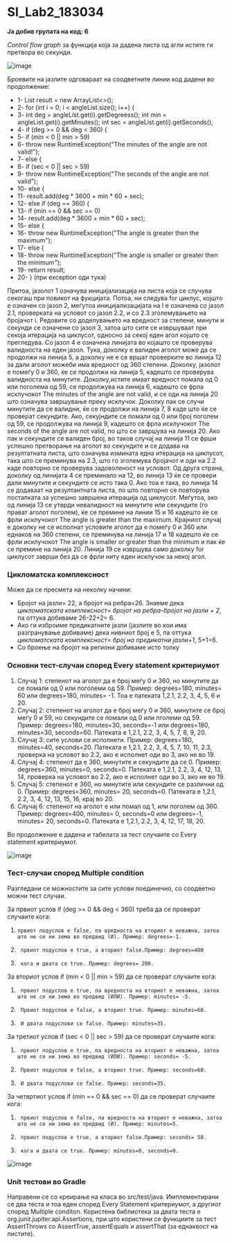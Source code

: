 # SI_Lab2_183034

**Ја добив групата на код: 6**

*Control flow graph* за функција која за дадена листа од агли истите ги претвора во секунди. 

![image](https://user-images.githubusercontent.com/52135455/84435853-c748ca00-ac32-11ea-8378-b59fc6e67c3d.png)

Броевите на јазлите одговараат на соодветните линии код дадени во продолжение:

* 1-	List<Integer> result = new ArrayList<>();
* 2-	for (int i = 0; i < angleList.size(); i++) {
* 3-	int deg = angleList.get(i).getDegreess(); 
       int min = angleList.get(i).getMinutes(); 
 int sec = angleList.get(i).getSeconds();
* 4-	if (deg >= 0 && deg < 360) {
* 5-	if (min < 0 || min > 59)  
* 6-	throw new RuntimeException("The minutes of the angle are not valid!");
* 7-	else {
* 8-	if (sec < 0 || sec > 59)
* 9-	throw new RuntimeException("The seconds of the angle are not valid");
* 10-	else {
* 11-	result.add(deg * 3600 + min * 60 + sec);
* 12-	else if (deg == 360) {
* 13-	if (min == 0 && sec == 0)
* 14-	result.add(deg * 3600 + min * 60 + sec);
* 15-	else {
* 16-	throw new RuntimeException("The angle is greater then the maximum"); 
* 17-	else {
* 18-	throw new RuntimeException("The angle is smaller or greater then the minimum");  
* 19-	return result;
* 20-	} (при exception оди тука)

Притоа, јазолот 1 означува иницијализација на листа која се случува секогаш при повикот на фукцијата. Потоа, ни следува for циклус, којшто е означен со јазол 2, меѓутоа иницијализацијата на I е означена со јазол 2.1, проверката на условот со јазол 2.2, и со 2.3 зголемувањето на бројачот i. Редовите со доделувањето на вредност за степени, минути и секунди се означени со јазол 3, затоа што сите се извршуваат при секоја итерација на циклусот, односно за секој еден агол којшто се прегледува. Со јазол 4 е означена линијата во којашто се проверува валидноста на еден јазол. Тука, доколку е валиден аголот може да се продолжи на линија 5, а доколку не е се вршат проверките во линија 12 за дали аголот можеби има вредност од 360 степени. Доколку, јазолот е помеѓу 0 и 360, ќе се продолжи на линија 5, кадешто се проверува валидноста на минутите. Доколку,истите имаат вредност помала од 0 или поголема од 59, се продолжува на линија 6, кадешто се фрла исклучокот The minutes of the angle are not valid, и се оди на линија 20 што означува завршување преку исклучок. Доколку пак се случи минутите да се валидни, ќе се продолжи на линија 7, 8 каде што ќе се проверат секундите. Ако, секујндите се помали од 0 или број поголем од 59, се продолжува на линија 9, кадешто се фрла исклучокот The seconds of the angle are not valid, по што се завршува на линија 20.  Ако пак и секундите се валиден број, во таков случај на линија 11 се фрши успешно претворање на аголот во секундите и се додава на резултатната листа, што означува измината една итерација на циклусот, така што се преминува на 2.3, што го зголемува бројачот и оди на 2.2 каде повторно се проверува задоволеност на условот. Од друга страна, доколку од линијата 4 се преминало на 12, во линија 13 ќе се провери дали минутите и секундите се исто така 0. Ако тоа е така, во линија 14 се додаваат на резултантната листа, по што повторно се повторува постапката за успешно завршена итерација од циклусот. Меѓутоа, ако од линија 13 се утврди невалидност на минутите или секундите (го прават аголот поголем), ќе се премине на линии 15 и 16 кадешто ќе се фрли исклучокот The angle is greater than the maximum. Крајниот случај е доколку не се исполнат условите аголот да е помеѓу 0 и 360 или еднаков на 360 степени, се преминува на линија 17 и 18 кадешто ќе се фрли исклучокот The angle is smaller or greater than the minimum и пак ќе се премине на линија 20. Линија 19 се извршува само доколку for циклусот заврши без да се фрли ниту еден исклучок за некој агол.

### Цикломатска комплексност 

Може да се пресмета на неколку начини: 
- Бројот на јазли= 22, а бројот на ребра=26. Знаеме дека *цикломатската комплексност= бројот на ребра-бројот на јазли + 2*, па оттука добиваме 26-22+2= 6.
- Ако ги изброиме предикатните јазли (јазлите во кои има разгранување добиваме) дека нивниот број е 5, па оттука *цикломатската комплексност= број на предикатни јазли+1*, 5+1=6.
- Со броење на бројот на региони добиваме исто толку

### Основни тест-случаи според Every statement критериумот

1.	Случај 1: степенот на аголот да е број меѓу 0 и 360, но минутите да се помали од 0 или поголеми од 59.  Пример: degrees=180, minutes= 60 или degrees=180, minutes= -1. Тоа е патеката 1,2.1, 2.2, 3, 4, 5, 6 и 20.
2.	Случај 2: степенот на аголот да е број меѓу 0 и 360, минутите се број меѓу 0 и 59, но секундите се помали од 0 или пголеми од 59. Пример: degrees=180, minutes=30, seconds=-1 или degrees=180, minutes=30, seconds=60. Патеката е 1,2.1, 2.2, 3, 4, 5, 7, 8, 9, 20.
3.	Случај 3: сите услови се исполнети. Пример: degrees=180, minutes=40, seconds=20. Патеката е 1,2.1, 2.2, 3, 4, 5, 7, 10, 11, 2.3, проверка на условот во 2.2, ако е исполнет оди во 3, ако не во 19. 
4.	Случај 4: степенот да е 360, минутите и секундите да се 0. Пример: degrees=360, minutes=0, seconds=0. Патеката е 1,2.1, 2.2, 3, 4, 12, 13, 14, проверка на условот во 2.2, ако е исполнет оди во 3, ако не во 19.
5.	Случај 5: степенот е 360, но минутите или секундите се различни од 0. Пример: degrees=360, minutes= 20, seconds=0. Патеката е 1,2.1, 2.2, 3, 4, 12, 13, 15, 16, крај во 20. 
6.	Случај 6: степенот на аголот е или помал од 1, или поголем од 360. Пример: degrees=400, minutes= 0, seconds=0 или degrees=-1, minutes= 20, seconds=0. Патеката е 1,2.1, 2.2, 3, 4, 12, 17, 18, 20.


Во продолжение е дадена и табелата за тест случаите со Every statement критериумот.

![image](https://user-images.githubusercontent.com/52135455/84441744-9cfc0a00-ac3c-11ea-91fa-81858d2d4a46.png)

### Тест-случаи според Multiple condition

Разгледани се можностите за сите услови поединечно, со соодветно можни тест случаи. 

За првиот услов if (deg >= 0 && deg < 360) треба да се проверат случаите кога:

1.     првиот подуслов е false, па вредноста на вториот е неважна, затоа што не се ни зема во предвид (И). Пример: degrees=-1.

2.      првиот подуслов е true, a вториот false.Пример: degrees=400

3.      кога и двата се true. Пример: degrees= 200.

За вториот услов if (min < 0 || min > 59) да се проверат случаите кога:

1.      првиот подуслов е true, па вредноста на вториот е неважна, затоа што не се ни зема во предвид (ИЛИ). Пример: minutes= -5.

2.      Првиот подуслов е false, a вториот true. Пример: minutes=60.

3.      И двата подуслови се false. Пример: minutes=35.

За третиот услов if (sec < 0 || sec > 59) да се проверат случаите кога:

1.      првиот подуслов е true, па вредноста на вториот е неважна, затоа што не се ни зема во предвид (ИЛИ). Пример: seconds= -5.

2.      Првиот подуслов е false, a вториот true. Пример: seconds=60.

3.      И двата подуслови се false. Пример: seconds=35.

За четвртиот услов if (min == 0 && sec == 0) да се проверат случаите кога:

1.      првиот подуслов е false, па вредноста на вториот е неважна, затоа што не се ни зема во предвид (И). Пример: minutes=5.

2.      првиот подуслов е true, a вториот false.Пример: seconds= 50.

3.      кога и двата се true. Пример: minutes=0, seconds=0.

![image](https://user-images.githubusercontent.com/52135455/84443244-7ee3d900-ac3f-11ea-94e3-a808a5ce2452.png)

### Unit тестови во Gradle

Направени се со креирање на класа во src/test/java. Имплементирани се два теста и тоа еден според Every Statement критериумот, а другиот според Multiple conditon. Користена библиотека за двата теста е org.junit.jupiter.api.Assertions, при што користени се функциите за тест AssertThrows со AssertTrue, assertEquals и assertThat (за еднаквост на листите). 
